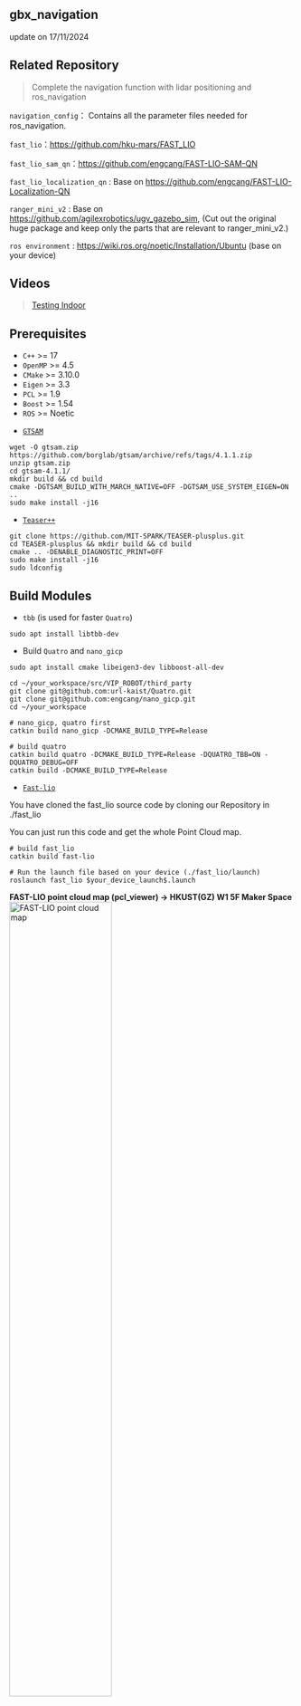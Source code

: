 ## gbx_navigation

update on 17/11/2024

## Related Repository

> Complete the navigation function with lidar positioning and ros_navigation

`navigation_config`： Contains all the parameter files needed for ros_navigation.

`fast_lio`：https://github.com/hku-mars/FAST_LIO

`fast_lio_sam_qn`：https://github.com/engcang/FAST-LIO-SAM-QN

`fast_lio_localization_qn` : Base on https://github.com/engcang/FAST-LIO-Localization-QN

`ranger_mini_v2` :  Base on https://github.com/agilexrobotics/ugv_gazebo_sim,
(Cut out the original huge package and keep only the parts that are relevant to ranger_mini_v2.)

`ros environment` : https://wiki.ros.org/noetic/Installation/Ubuntu (base on your device)

## Videos

> [Testing Indoor](https://www.bilibili.com/video/BV1svU7YXECV/?vd_source=1fa8466b3aa53e37bc9d2f8fa7690ac7)

## Prerequisites

+ `C++` >= 17
+ `OpenMP` >= 4.5
+ `CMake` >= 3.10.0
+ `Eigen` >= 3.3
+ `PCL` >= 1.9
+ `Boost` >= 1.54
+ `ROS` >= Noetic

- [`GTSAM`](https://github.com/borglab/gtsam)

```
wget -O gtsam.zip https://github.com/borglab/gtsam/archive/refs/tags/4.1.1.zip
unzip gtsam.zip
cd gtsam-4.1.1/
mkdir build && cd build
cmake -DGTSAM_BUILD_WITH_MARCH_NATIVE=OFF -DGTSAM_USE_SYSTEM_EIGEN=ON ..
sudo make install -j16
```

- [`Teaser++`](https://github.com/MIT-SPARK/TEASER-plusplus)

```
git clone https://github.com/MIT-SPARK/TEASER-plusplus.git
cd TEASER-plusplus && mkdir build && cd build
cmake .. -DENABLE_DIAGNOSTIC_PRINT=OFF
sudo make install -j16
sudo ldconfig
```

## Build Modules

- `tbb` (is used for faster `Quatro`)

```
sudo apt install libtbb-dev
```

- Build `Quatro` and `nano_gicp`

```
sudo apt install cmake libeigen3-dev libboost-all-dev

cd ~/your_workspace/src/VIP_ROBOT/third_party
git clone git@github.com:url-kaist/Quatro.git
git clone git@github.com:engcang/nano_gicp.git
cd ~/your_workspace

# nano_gicp, quatro first
catkin build nano_gicp -DCMAKE_BUILD_TYPE=Release

# build quatro
catkin build quatro -DCMAKE_BUILD_TYPE=Release -DQUATRO_TBB=ON -DQUATRO_DEBUG=OFF
catkin build -DCMAKE_BUILD_TYPE=Release
```

- [`Fast-lio`](https://github.com/hku-mars/FAST_LIO)

You have cloned the fast_lio source code by cloning our Repository in ./fast_lio

You can just run this code and get the whole Point Cloud map.

```
# build fast_lio
catkin build fast-lio

# Run the launch file based on your device (./fast_lio/launch)
roslaunch fast_lio $your_device_launch$.launch
```

**FAST-LIO point cloud map (pcl_viewer) -> HKUST(GZ) W1 5F Maker Space**
<img src="./docs/images/W15Fply.jpg" alt="FAST-LIO point cloud map" style="width: 60%; display: block; margin-left: 0;">


- [`Fast-lio-SAM-QN`](https://github.com/engcang/FAST-LIO-SAM-QN)

You have cloned the fast_lio_sam_qn source code by cloning our Repository in ./fast_lio_sam_qn

You can just run this code and get the whole Point Cloud map.

```
# build fast_lio_sam_qn 
catkin build fast_lio_sam_qn 

# You should change the yaml file in the launch based on your device (./fast_lio_sam_qn/launch/map_vipbot.launch)
roslaunch fast_lio_sam_qn map_vipbot.launch
```

**FAST-LIO_SAM point cloud map (CloudCompare) -> HKUST(GZ) Core teaching area**
<img src="./docs/images/2f_3d.png" alt="FAST-LIO_SAM point cloud map" style="width: 60%; display: block; margin-left: 0;">


- [`Fast-lio-Localization-QN`](https://github.com/engcang/FAST-LIO-Localization-QN)

You have cloned the fast_lio_localization_qn source code by cloning our Repository in ./fast_lio_localization_qn

You can just run this code and get the position data

```
# build fast_lio_localization_qn 
catkin build fast_lio_localization_qn 
```

Edit the ./fast_lio_lolization_qn/config/vipbot_config.yaml: **Line4: saved_map: for your result.bag path**

```
# You should change the yaml file in the launch based on your device (./fast_lio_localization_qn/launch/run_loc_qn.launch)
roslaunch fast_lio_localization_qn run_loc_qn.launch
```

**Localization in the point cloud map**
<img src="./docs/images/localization.jpg" alt="FAST-LIO_SAM point cloud map" style="width: 100%; display: block; margin-left: 0;">





## RUN on the our Moving Platform

- open `roscore` , and `ouster os1` in `supervise.html`
- open a terminal and run:

```
roslaunch real_v1_config ranger_mini_v2.launch
```

- open a terminal and run:

```
roslaunch real_v1_config load_move_base.launch
```

and then operate in Rviz, like pub a destination.
​

### Tutorials:

> Introduce the logical structure and function of the component package.

> We put the whole modules together to start with a project

### navigation_config

All the running `launch` files are located in the `navigation_config` folder, and for convenience during final execution, each car is treated as a separate software package. The contents are listed in the following table:

| Name        | Content                                                      | Function                                                     |
| ----------- | ------------------------------------------------------------ | ------------------------------------------------------------ |
| config      | `move_base` and lidar-related `.yaml` parameter file         | `move_base` and lidar-related parameter loading              |
| launch      | `move_base`and lidar-related`.launch`parameter file          | Load the parameters `.yaml` file & start the node            |
| map         | `.png` and `.yaml` files for different sites                 | Provide `map_serve` to publish 2d maps                       |
| pcd         | `pcd` point cloud map from `fast_lio`/`fast_lio_sam`         | 2D`.png`（stored locally because it is too large）           |
| bag         | `fast_lio_sam` generates a `.bag` file that records keyframe | Provides key frame positioning                               |
| trajectory  | Trajectory generated by `topic_transit/TopicGenTrajectory` `CSV` file | Loaded in `gbx_manual` and published to 'move_base'          |
| urdf/meshes | Robot `urdf` file/simulation `stl` file                      | Description of robot composition information/load model in simulation |
| rviz        | 'rviz' configuration file                                    | Save the files required by Rivz and fix the visual configuration |

### gbx_manual

> In order to allow users to interact with each node and build a unified running process

`STOP,MOVE,WAIT,PULL_OVER,ARRIVE` 5 states with `FSM` for managing the entire navigation cycle。

Provides the `/gbx_manual/pub_trajectory` service interface externally. During initialization, the trajectory in `navigation_config/real_v1_config/trajectory` is loaded. Upon receiving a request containing correct trajectory information, the trajectory point stored by the trajectory point will be released to `/click_point`.

E3_121 is our test room

```
rosservice call /gbx_manual/pub_trajectory "sender: 'user' path_name: 'E3_121'"
```

This sends the request E3_121 to `gbx_manual`



### How to run

> Use `roslaunch` instead of `mon launch` to load `fast_xxx` related `launch` files

**Version 1**

```bash
roslaunch real_v1_config load_manual.launch
```

Run the `load_manual.launch` file to do the following

- Load `global_costmap`, `local_costmap` and other configuration files required by `move_base` and start the node
- Load the configuration file of `map` and launch the `map_server` node to publish 2d map information on the `/map` topic
  Load the required configuration files for `fast_lio` and `fast_lio_localization_qn` and start the node
- Load static `tf_publisher` and robot `urdf` and `robot_state_publisher`
- Load the `cloud_transit` configuration file and start the node
- Load the `ranger_mini_v2` configuration file and start the node (Mini ranger 2)
- Load the `gbx_manual` configuration file and start the node



> In addition, these nodes can also be run separately, as shown in the following example:

- Only run `fast_lio`

```
roslaunch real_v1_config ouster_os1_mapping.launch
```

- Only run `fast_sam_localization_qn`

```
roslaunch real_v1_config ouster_os1_loc_qn.launch
```

- Only run mini ranger 2 controller

```
roslaunch real_v1_config ranger_mini_v2.launch
```



### Steps

#### 1. Mapping

Run`fast_lio` and `fast_lio_sam` for keyframe point cloud map `.bag` and `.pcd` file

```
roslaunch real_v1_config ouster_os1_sam.launch
```

#### 2. Localization

Run `fast_lio` and `fast_sam_localization_qn`，load `.bag` file

```
roslaunch real_v1_config ouster_os1_loc_qn.launch
```

#### 3. Generate 2d maps from pcd files

```
roslaunch pcd2pgm run.launch
rosrun map_server map_saver -f map_name
```

**2D map for planner**
<img src="./docs/images/2f_2d.jpg" alt="2D map for planne" style="width: 40%; display: block; margin-left: 0;">

#### 4.Load 2D map and `move_base`

```
roslaunch real_v1_config load_move_base.launch
```

#### 5.Load `manual`

```
roslaunch real_v1_config load_manual.launch
```

### Rosbag

We will publish the rosbag soon.


## Contributing

Yujie ZHOU, Siyang LIU, Kai ZHANG

## License

Null

## Contact

For questions or inquiries, please contact [Yujie ZHOU](yzhou118@connect.hkust-gz.edu.cn).